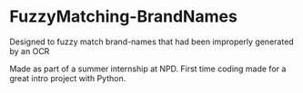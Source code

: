 # FuzzyMatching-BrandNames
Designed to fuzzy match brand-names that had been improperly generated by an OCR

Made as part of a summer internship at NPD. First time coding made for a great intro project with Python.
